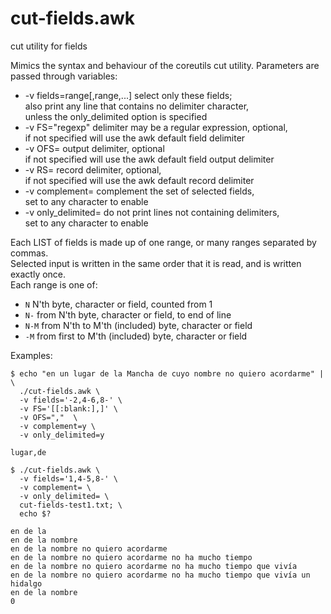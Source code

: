 # cut-fields.awk
cut utility for fields

Mimics the syntax and behaviour of the coreutils cut utility.
Parameters are passed through variables:
- -v fields=range[,range,...] select only these fields;
  <br>also print any line that contains no delimiter character,
  <br>unless the only_delimited option is specified
- -v FS="regexp" delimiter may be a regular expression, optional,
	<br>if not specified will use the awk default field delimiter
- -v OFS= output delimiter, optional
	<br>if not specified will use the awk default field output delimiter
- -v RS= record delimiter, optional,
	<br>if not specified will use the awk default record delimiter
- -v complement= complement the set of selected fields,
	<br>set to any character to enable
- -v only_delimited= do not print lines not containing delimiters,
	<br>set to any character to enable

Each LIST of fields is made up of one range,
or many ranges separated by commas.
<br>Selected input is written in the same order that
it is read, and is written exactly once.
<br>Each range is one of:

- `N`      N'th byte, character or field, counted from 1
- `N-`     from N'th byte, character or field, to end of line
- `N-M`    from N'th to M'th (included) byte, character or field
- `-M`      from first to M'th (included) byte, character or field

Examples:
  ```
  $ echo "en un lugar de la Mancha de cuyo nombre no quiero acordarme" | \
    ./cut-fields.awk \
	-v fields='-2,4-6,8-' \
	-v FS='[[:blank:],]' \
	-v OFS=","  \
	-v complement=y \
	-v only_delimited=y

lugar,de
  ````

  ```
$ ./cut-fields.awk \
	-v fields='1,4-5,8-' \
	-v complement= \
	-v only_delimited= \
	cut-fields-test1.txt; \
	echo $?

en de la
en de la nombre
en de la nombre no quiero acordarme
en de la nombre no quiero acordarme no ha mucho tiempo
en de la nombre no quiero acordarme no ha mucho tiempo que vivía
en de la nombre no quiero acordarme no ha mucho tiempo que vivía un hidalgo
en de la nombre
0
  ````
